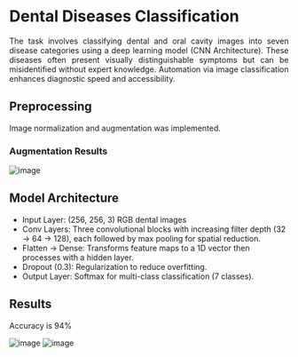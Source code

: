 # Dental Diseases Classification
<p align="justify">The task involves classifying dental and oral cavity images into seven disease categories using a deep learning model (CNN Architecture). These diseases often present visually distinguishable symptoms but can be misidentified without expert knowledge. Automation via image classification enhances diagnostic speed and accessibility.</p>

## Preprocessing
Image normalization and augmentation was implemented.
### Augmentation Results
![image](https://github.com/user-attachments/assets/ec1e5766-3aab-42f6-9570-ed62bedd19ed)

## Model Architecture
- Input Layer: (256, 256, 3) RGB dental images
- Conv Layers: Three convolutional blocks with increasing filter depth (32 → 64 → 128), each followed by max pooling for spatial reduction.
- Flatten → Dense: Transforms feature maps to a 1D vector then processes with a hidden layer.
- Dropout (0.3): Regularization to reduce overfitting.
- Output Layer: Softmax for multi-class classification (7 classes).

## Results
Accuracy is 94%

![image](https://github.com/user-attachments/assets/7a97b53e-72a7-4d60-a78e-8fbc5172ed38)
![image](https://github.com/user-attachments/assets/916fdc84-4326-46ff-9379-0bc68202e83f)



